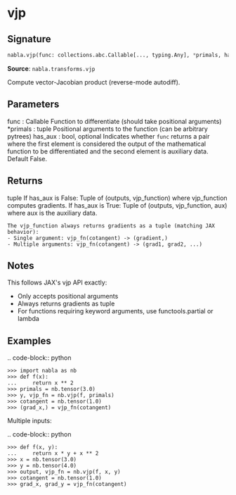 # vjp

## Signature

```python
nabla.vjp(func: collections.abc.Callable[..., typing.Any], *primals, has_aux: bool = False) -> tuple[typing.Any, collections.abc.Callable] | tuple[typing.Any, collections.abc.Callable, typing.Any]
```

**Source**: `nabla.transforms.vjp`

Compute vector-Jacobian product (reverse-mode autodiff).

Parameters
----------
func : Callable
    Function to differentiate (should take positional arguments)
*primals : tuple
    Positional arguments to the function (can be arbitrary pytrees)
has_aux : bool, optional
    Indicates whether `func` returns a pair where the
    first element is considered the output of the mathematical function to be
    differentiated and the second element is auxiliary data. Default False.

Returns
-------
tuple
    If has_aux is False: Tuple of (outputs, vjp_function) where vjp_function computes gradients.
    If has_aux is True: Tuple of (outputs, vjp_function, aux) where aux is the auxiliary data.
    
    The vjp_function always returns gradients as a tuple (matching JAX behavior):
    - Single argument: vjp_fn(cotangent) -> (gradient,)
    - Multiple arguments: vjp_fn(cotangent) -> (grad1, grad2, ...)

Notes
-----
This follows JAX's vjp API exactly:
- Only accepts positional arguments
- Always returns gradients as tuple
- For functions requiring keyword arguments, use functools.partial or lambda

Examples
--------

.. code-block:: python

    >>> import nabla as nb
    >>> def f(x):
    ...     return x ** 2
    >>> primals = nb.tensor(3.0)
    >>> y, vjp_fn = nb.vjp(f, primals)
    >>> cotangent = nb.tensor(1.0)
    >>> (grad_x,) = vjp_fn(cotangent)

Multiple inputs:


.. code-block:: python

    >>> def f(x, y):
    ...     return x * y + x ** 2
    >>> x = nb.tensor(3.0)
    >>> y = nb.tensor(4.0)
    >>> output, vjp_fn = nb.vjp(f, x, y)
    >>> cotangent = nb.tensor(1.0)
    >>> grad_x, grad_y = vjp_fn(cotangent)


